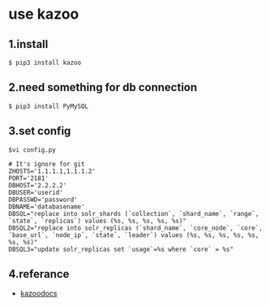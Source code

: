 # use kazoo

## 1.install

```
$ pip3 install kazoo 
```

## 2.need something for db connection

```
$ pip3 install PyMySQL
```

## 3.set config 

```
$vi config.py
```

```
# It's ignore for git
ZHOSTS='1.1.1.1,1.1.1.2'
PORT='2181'
DBHOST='2.2.2.2'
DBUSER='userid'
DBPASSWD='password'
DBNAME='databasename'
DBSQL="replace into solr_shards (`collection`, `shard_name`, `range`, `state`, `replicas`) values (%s, %s, %s, %s, %s)"
DBSQL2="replace into solr_replicas (`shard_name`, `core_node`, `core`, `base_url`, `node_ip`, `state`, `leader`) values (%s, %s, %s, %s, %s, %s, %s)"
DBSQL3="update solr_replicas set `usage`=%s where `core` = %s"
```

## 4.referance
* [kazoodocs](http://kazoo.readthedocs.io/en/latest/basic_usage.html)

